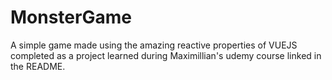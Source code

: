 # MonsterGame
A simple game made using the amazing reactive properties of VUEJS completed as a project learned during Maximillian's udemy course linked in the README. 
